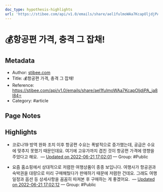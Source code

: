 ```yaml
---
doc_type: hypothesis-highlights
url: 'https://stibee.com/api/v1.0/emails/share/ael1fulmoWAa7KcapOljdjPA_ja8l84='
---
```


# 💰항공편 가격, 충격 그 잡채!

## Metadata
- Author: [stibee.com]()
- Title: 💰항공편 가격, 충격 그 잡채!
- Reference: https://stibee.com/api/v1.0/emails/share/ael1fulmoWAa7KcapOljdjPA_ja8l84=
- Category: #article

## Page Notes
## Highlights
- 코로나19 방역 완화 조치 이후 항공편 수요는 폭발적으로 증가했는데, 공급은 수요에 맞추지 못했기 때문인데요. 여기에 고유가까지 겹친 것이 항공편 가격에 영향을 주었다고 해요.  — [Updated on 2022-06-21 17:02:01](https://hyp.is/bsDf4vE4EeyqjNNSyembCQ/stibee.com/api/v1.0/emails/share/ael1fulmoWAa7KcapOljdjPA_ja8l84=) — Group: #Public

- 요즘 홈쇼핑에서 상대적으로 저렴한 여행상품이 종종 보입니다. 여행사가 항공권과 숙박권을 대량으로 미리 구매해뒀다가 판매하기 때문에 저렴한 건데요. 그래도 여행 일정과 옵션 등 상세사항을 꼼꼼히 따져본 후 구매하는 게 좋겠어요.  — [Updated on 2022-06-21 17:02:12](https://hyp.is/dR3CfvE4EeylDV_E3E1Rzg/stibee.com/api/v1.0/emails/share/ael1fulmoWAa7KcapOljdjPA_ja8l84=) — Group: #Public



